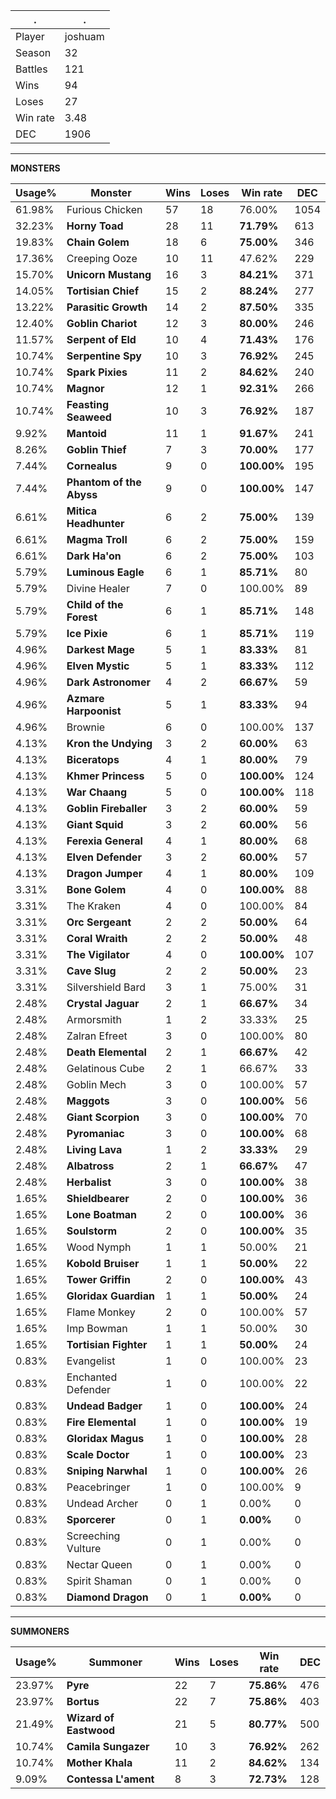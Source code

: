 .|.
|-|-
Player|joshuam
Season|32
Battles|121
Wins|94
Loses|27
Win rate|3.48
DEC|1906

---
**MONSTERS**

Usage%|Monster|Wins|Loses|Win rate|DEC|
-|-|-|-|-|-|
61.98%|Furious Chicken|57|18|76.00%|1054|
32.23%|**Horny Toad**|28|11|**71.79%**|613|
19.83%|**Chain Golem**|18|6|**75.00%**|346|
17.36%|Creeping Ooze|10|11|47.62%|229|
15.70%|**Unicorn Mustang**|16|3|**84.21%**|371|
14.05%|**Tortisian Chief**|15|2|**88.24%**|277|
13.22%|**Parasitic Growth**|14|2|**87.50%**|335|
12.40%|**Goblin Chariot**|12|3|**80.00%**|246|
11.57%|**Serpent of Eld**|10|4|**71.43%**|176|
10.74%|**Serpentine Spy**|10|3|**76.92%**|245|
10.74%|**Spark Pixies**|11|2|**84.62%**|240|
10.74%|**Magnor**|12|1|**92.31%**|266|
10.74%|**Feasting Seaweed**|10|3|**76.92%**|187|
9.92%|**Mantoid**|11|1|**91.67%**|241|
8.26%|**Goblin Thief**|7|3|**70.00%**|177|
7.44%|**Cornealus**|9|0|**100.00%**|195|
7.44%|**Phantom of the Abyss**|9|0|**100.00%**|147|
6.61%|**Mitica Headhunter**|6|2|**75.00%**|139|
6.61%|**Magma Troll**|6|2|**75.00%**|159|
6.61%|**Dark Ha'on**|6|2|**75.00%**|103|
5.79%|**Luminous Eagle**|6|1|**85.71%**|80|
5.79%|Divine Healer|7|0|100.00%|89|
5.79%|**Child of the Forest**|6|1|**85.71%**|148|
5.79%|**Ice Pixie**|6|1|**85.71%**|119|
4.96%|**Darkest Mage**|5|1|**83.33%**|81|
4.96%|**Elven Mystic**|5|1|**83.33%**|112|
4.96%|**Dark Astronomer**|4|2|**66.67%**|59|
4.96%|**Azmare Harpoonist**|5|1|**83.33%**|94|
4.96%|Brownie|6|0|100.00%|137|
4.13%|**Kron the Undying**|3|2|**60.00%**|63|
4.13%|**Biceratops**|4|1|**80.00%**|79|
4.13%|**Khmer Princess**|5|0|**100.00%**|124|
4.13%|**War Chaang**|5|0|**100.00%**|118|
4.13%|**Goblin Fireballer**|3|2|**60.00%**|59|
4.13%|**Giant Squid**|3|2|**60.00%**|56|
4.13%|**Ferexia General**|4|1|**80.00%**|68|
4.13%|**Elven Defender**|3|2|**60.00%**|57|
4.13%|**Dragon Jumper**|4|1|**80.00%**|109|
3.31%|**Bone Golem**|4|0|**100.00%**|88|
3.31%|The Kraken|4|0|100.00%|84|
3.31%|**Orc Sergeant**|2|2|**50.00%**|64|
3.31%|**Coral Wraith**|2|2|**50.00%**|48|
3.31%|**The Vigilator**|4|0|**100.00%**|107|
3.31%|**Cave Slug**|2|2|**50.00%**|23|
3.31%|Silvershield Bard|3|1|75.00%|31|
2.48%|**Crystal Jaguar**|2|1|**66.67%**|34|
2.48%|Armorsmith|1|2|33.33%|25|
2.48%|Zalran Efreet|3|0|100.00%|80|
2.48%|**Death Elemental**|2|1|**66.67%**|42|
2.48%|Gelatinous Cube|2|1|66.67%|33|
2.48%|Goblin Mech|3|0|100.00%|57|
2.48%|**Maggots**|3|0|**100.00%**|56|
2.48%|**Giant Scorpion**|3|0|**100.00%**|70|
2.48%|**Pyromaniac**|3|0|**100.00%**|68|
2.48%|**Living Lava**|1|2|**33.33%**|29|
2.48%|**Albatross**|2|1|**66.67%**|47|
2.48%|**Herbalist**|3|0|**100.00%**|38|
1.65%|**Shieldbearer**|2|0|**100.00%**|36|
1.65%|**Lone Boatman**|2|0|**100.00%**|36|
1.65%|**Soulstorm**|2|0|**100.00%**|35|
1.65%|Wood Nymph|1|1|50.00%|21|
1.65%|**Kobold Bruiser**|1|1|**50.00%**|22|
1.65%|**Tower Griffin**|2|0|**100.00%**|43|
1.65%|**Gloridax Guardian**|1|1|**50.00%**|24|
1.65%|Flame Monkey|2|0|100.00%|57|
1.65%|Imp Bowman|1|1|50.00%|30|
1.65%|**Tortisian Fighter**|1|1|**50.00%**|24|
0.83%|Evangelist|1|0|100.00%|23|
0.83%|Enchanted Defender|1|0|100.00%|22|
0.83%|**Undead Badger**|1|0|**100.00%**|24|
0.83%|**Fire Elemental**|1|0|**100.00%**|19|
0.83%|**Gloridax Magus**|1|0|**100.00%**|28|
0.83%|**Scale Doctor**|1|0|**100.00%**|23|
0.83%|**Sniping Narwhal**|1|0|**100.00%**|26|
0.83%|Peacebringer|1|0|100.00%|9|
0.83%|Undead Archer|0|1|0.00%|0|
0.83%|**Sporcerer**|0|1|**0.00%**|0|
0.83%|Screeching Vulture|0|1|0.00%|0|
0.83%|Nectar Queen|0|1|0.00%|0|
0.83%|Spirit Shaman|0|1|0.00%|0|
0.83%|**Diamond Dragon**|0|1|**0.00%**|0|

---
**SUMMONERS**

Usage%|Summoner|Wins|Loses|Win rate|DEC|
-|-|-|-|-|-|
23.97%|**Pyre**|22|7|**75.86%**|476|
23.97%|**Bortus**|22|7|**75.86%**|403|
21.49%|**Wizard of Eastwood**|21|5|**80.77%**|500|
10.74%|**Camila Sungazer**|10|3|**76.92%**|262|
10.74%|**Mother Khala**|11|2|**84.62%**|134|
9.09%|**Contessa L'ament**|8|3|**72.73%**|128|
